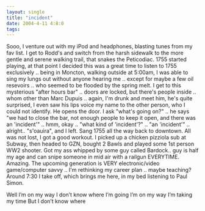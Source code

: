 ```yaml
---
layout: single
title: "incident"
date: 2004-4-11 4:8:0
tags: 
---
```


Sooo, I venture out with my iPod and headphones, blasting tunes from my fav list. I get to Rodd's and switch from the harsh sidewalk to the more gentle and serene walking trail, that snakes the Peticodiac. 1755 started playing, at that point I decided this was a great time to listen to 1755 exclusively .. being in Moncton, walking outside at 5:00am, I was able to sing my lungs out without anyone hearing me .. except for maybe a few oil resevoirs .. who seemed to be flooded by the spring melt. I get to this mysterious "after hours bar" .. doors are locked, but there's people inside .. whom other than Marc Dupuis .. again, I'm drunk and meet him, he's quite surprised, I even saw his lips voice my name to the other person, who I could not identify. He opens the door. I ask "what's going on?" .. he says "we had to close the bar, not enough people to keep it open, and there was an 'incident'" .. hmm, okay .. "what kind of 'incident'?" .. "an 'incident'" .. alright.. "s'oauira", and I left. Sang 1755 all the way back to downtown. All was not lost, I got a good workout. I picked up a chicken pizziola sub at Subway, then headed to GZN, bought 2 Bawls and played some 1st person WW2 shooter. Got my ass whipped by some guy called Bardock.. guy is half my age and can snipe someone in mid air with a railgun EVERYTIME. Amazing. The upcoming generation is VERY electronic/video game/computer savvy .. I'm rethinking my career plan .. maybe teaching? Around 7:30 I take off, which brings me here, in my bed listening to Paul Simon.



>
Well I’m on my way
I don’t know where I’m going
I’m on my way
I’m taking my time
But I don’t know where




